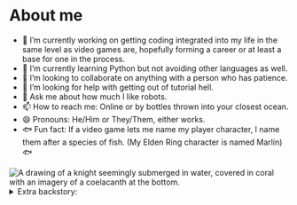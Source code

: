# About me

- 🔭 I’m currently working on getting coding integrated into my life in the same level as video games are, hopefully forming a career or at least a base for one in the process.
- 🌱 I’m currently learning Python but not avoiding other languages as well.
- 👯 I’m looking to collaborate on anything with a person who has patience.
- 🤔 I’m looking for help with getting out of tutorial hell.
- 💬 Ask me about how much I like robots.
- 📫 How to reach me: Online or by bottles thrown into your closest ocean.
- 😄 Pronouns: He/Him or They/Them, either works.
- 🐟 Fun fact: If a video game lets me name my player character, I name them after a species of fish. (My Elden Ring character is named Marlin) 🐟

<picture>
 <source media="(prefers-color-scheme: dark)" srcset="https://64.media.tumblr.com/980487cbb91b14d9c8380106c35f1417/7f60a49f01de9d08-66/s540x810/cd7ac15dd724ccf01ff14b43473a13844c266fdc.pnj">
 <source media="(prefers-color-scheme: light)" srcset="https://64.media.tumblr.com/980487cbb91b14d9c8380106c35f1417/7f60a49f01de9d08-66/s540x810/cd7ac15dd724ccf01ff14b43473a13844c266fdc.pnj">
 <img alt="A drawing of a knight seemingly submerged in water, covered in coral with an imagery of a coelacanth at the bottom." src="https://64.media.tumblr.com/980487cbb91b14d9c8380106c35f1417/7f60a49f01de9d08-66/s540x810/cd7ac15dd724ccf01ff14b43473a13844c266fdc.pnj">
</picture>

<details>
<summary>Extra backstory:</summary>

I took an official University course on the basics of programming in Python. The form of it was independent studying with online programming homework and weekly online lectures. I failed my first attempt at the final test, but I am allowed to try again and I will. I believe I have a decent base in programming, my problem solving skills are fairly good and I need to get out of tutorial hell. And there is still a lot to learn, which I am still doing with great interest.

I also like art. Subjects I like drawing are surrealism, eldritch stuff and comics.

</details>

